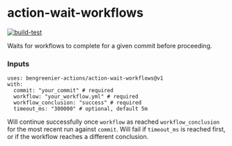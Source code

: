 # action-wait-workflows

[![build-test](https://github.com/bengreenier-actions/action-wait-workflows/actions/workflows/test.yml/badge.svg)](https://github.com/bengreenier-actions/action-wait-workflows/actions/workflows/test.yml)

Waits for workflows to complete for a given commit before proceeding.

### Inputs

```
uses: bengreenier-actions/action-wait-workflows@v1
with:
  commit: "your_commit" # required
  workflow: "your_workflow.yml" # required
  workflow_conclusion: "success" # required
  timeout_ms: "300000" # optional, default 5m
```

Will continue successfully once `workflow` as reached `workflow_conclusion` for the most recent run against `commit`. Will fail if `timeout_ms` is reached first, or if the workflow reaches a different conclusion.
